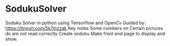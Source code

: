 # SodukuSolver

Soduku Solver in python using Tensorflow  and OpenCv
Guided by: https://tinyurl.com/5k7mzzak
Key notes
  Some numbers on Certain pictures do are not read correctly
  Create soduku
  Make front end page to display and show.
